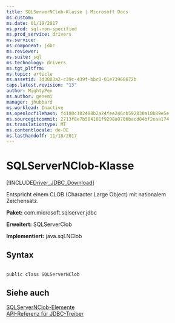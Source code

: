 ```yaml
---
title: SQLServerNClob-Klasse | Microsoft Docs
ms.custom: 
ms.date: 01/19/2017
ms.prod: sql-non-specified
ms.prod_service: drivers
ms.service: 
ms.component: jdbc
ms.reviewer: 
ms.suite: sql
ms.technology: drivers
ms.tgt_pltfrm: 
ms.topic: article
ms.assetid: 3d3883a2-c39c-439f-bbc0-01e73968672b
caps.latest.revision: "13"
author: MightyPen
ms.author: genemi
manager: jhubbard
ms.workload: Inactive
ms.openlocfilehash: f4180c182488b2a24fee246cb592830a10b89e5e
ms.sourcegitcommit: 2713f8e7b504101f9298a0706bacd84bf2eaa174
ms.translationtype: MT
ms.contentlocale: de-DE
ms.lasthandoff: 11/18/2017
---
```

# <a name="sqlservernclob-class"></a>SQLServerNClob-Klasse
[!INCLUDE[Driver_JDBC_Download](../../../includes/driver_jdbc_download.md)]

  Entspricht einem CLOB (Character Large Object) mit nationalem Zeichensatz.  
  
 **Paket:** com.microsoft.sqlserver.jdbc  
  
 **Erweitert:** SQLServerClob  
  
 **Implementiert:** java.sql.NClob  
  
## <a name="syntax"></a>Syntax  
  
```  
  
public class SQLServerNClob  
```  
  
## <a name="see-also"></a>Siehe auch  
 [SQLServerNClob-Elemente](../../../connect/jdbc/reference/sqlservernclob-members.md)   
 [API-Referenz für JDBC-Treiber](../../../connect/jdbc/reference/jdbc-driver-api-reference.md)  
  
  
